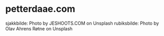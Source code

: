 # petterdaae.com
sjakkbilde: Photo by JESHOOTS.COM on Unsplash
rubiksbilde: Photo by Olav Ahrens Røtne on Unsplash
